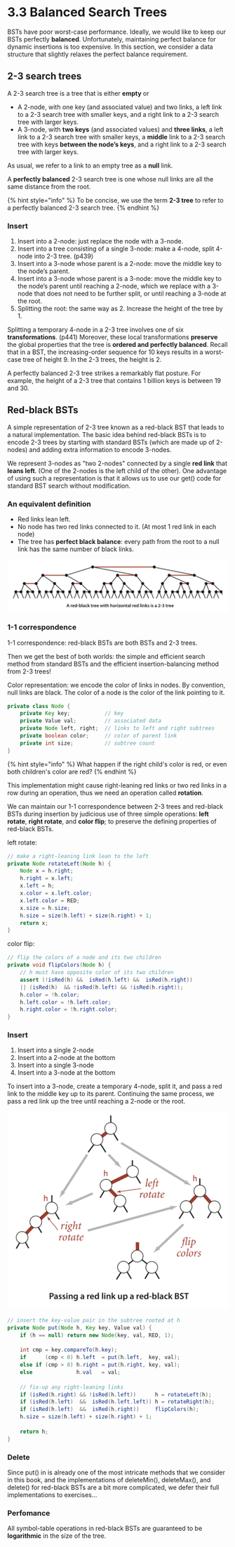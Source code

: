 # 3.3 Balanced Search Trees

BSTs have poor worst-case performance. Ideally, we would like to keep our BSTs perfectly **balanced**. Unfortunately, maintaining perfect balance for dynamic insertions is too expensive. In this section, we consider a data structure that slightly relaxes the perfect balance requirement.

## 2-3 search trees

A 2-3 search tree is a tree that is either **empty** or

* A 2-node, with one key \(and associated value\) and two links, a left link to a 2-3 search tree with smaller keys, and a right link to a 2-3 search tree with larger keys.
* A 3-node, with **two keys** \(and associated values\) and **three links**, a left link to a 2-3 search tree with smaller keys, a **middle** link to a 2-3 search tree with keys **between the node’s keys**, and a right link to a 2-3 search tree with larger keys.

As usual, we refer to a link to an empty tree as a **null** link.

A **perfectly balanced** 2-3 search tree is one whose null links are all the same distance from the root.

{% hint style="info" %}
To be concise, we use the term **2-3 tree** to refer to a perfectly balanced 2-3 search tree.
{% endhint %}

### Insert

1. Insert into a 2-node: just replace the node with a 3-node.
2. Insert into a tree consisting of a single 3-node: make a 4-node, split 4-node into 2-3 tree. \(p439\)
3. Insert into a 3-node whose parent is a 2-node: move the middle key to the node’s parent.
4. Insert into a 3-node whose parent is a 3-node: move the middle key to the node’s parent until reaching a 2-node, which we replace with a 3-node that does not need to be further split, or until reaching a 3-node at the root.
5. Splitting the root: the same way as 2. Increase the height of the tree by 1.

Splitting a temporary 4-node in a 2-3 tree involves one of six **transformations**. \(p441\) Moreover, these local transformations **preserve** the global properties that the tree is **ordered and perfectly balanced**. Recall that in a BST, the increasing-order sequence for 10 keys results in a worst-case tree of height 9. In the 2-3 trees, the height is 2.

A perfectly balanced 2-3 tree strikes a remarkably flat posture. For example, the height of a 2-3 tree that contains 1 billion keys is between 19 and 30.

## Red-black BSTs

A simple representation of 2-3 tree known as a red-black BST that leads to a natural implementation. The basic idea behind red-black BSTs is to encode 2-3 trees by starting with standard BSTs \(which are made up of 2-nodes\) and adding extra information to encode 3-nodes.

We represent 3-nodes as "two 2-nodes" connected by a single **red link** that **leans left**. \(One of the 2-nodes is the left child of the other\). One advantage of using such a representation is that it allows us to use our get\(\) code for standard BST search without modification.

### An equivalent definition

* Red links lean left.
* No node has two red links connected to it. \(At most 1 red link in each node\)
* The tree has **perfect black balance**: every path from the root to a null link has the same number of black links.

![](../../.gitbook/assets/screen-shot-2018-05-15-at-16.34.02.png)

### **1-1 correspondence**

1-1 correspondence: red-black BSTs are both BSTs and 2-3 trees.

Then we get the best of both worlds: the simple and efficient search method from standard BSTs and the efficient insertion-balancing method from 2-3 trees!

Color representation: we encode the color of links in nodes. By convention, null links are black. The color of a node is the color of the link pointing to it.

```java
private class Node {
    private Key key;           // key
    private Value val;         // associated data
    private Node left, right;  // links to left and right subtrees
    private boolean color;     // color of parent link
    private int size;          // subtree count
}
```

{% hint style="info" %}
What happen if the right child's color is red, or even both children's color are red?
{% endhint %}

This implementation might cause right-leaning red links or two red links in a row during an operation, thus we need an operation called **rotation**.

We can maintain our 1-1 correspondence between 2-3 trees and red-black BSTs during insertion by judicious use of three simple operations: **left rotate**, **right rotate**, and **color flip**; to preserve the defining properties of red-black BSTs.

left rotate:

```java
// make a right-leaning link lean to the left
private Node rotateLeft(Node h) {
    Node x = h.right; 
    h.right = x.left;
    x.left = h;
    x.color = x.left.color;
    x.left.color = RED;
    x.size = h.size;
    h.size = size(h.left) + size(h.right) + 1;
    return x;
}
```

color flip:

```java
// flip the colors of a node and its two children
private void flipColors(Node h) {
    // h must have opposite color of its two children
    assert (!isRed(h) &&  isRed(h.left) &&  isRed(h.right)) 
    || (isRed(h)  && !isRed(h.left) && !isRed(h.right));
    h.color = !h.color;
    h.left.color = !h.left.color;
    h.right.color = !h.right.color;
}
```

### Insert

1. Insert into a single 2-node
2. Insert into a 2-node at the bottom
3. Insert into a single 3-node
4. Insert into a 3-node at the bottom

To insert into a 3-node, create a temporary 4-node, split it, and pass a red link to the middle key up to its parent. Continuing the same process, we pass a red link up the tree until reaching a 2-node or the root.

![](../../.gitbook/assets/screen-shot-2018-05-16-at-10.42.18.png)

```java
// insert the key-value pair in the subtree rooted at h
private Node put(Node h, Key key, Value val) { 
    if (h == null) return new Node(key, val, RED, 1);

    int cmp = key.compareTo(h.key);
    if      (cmp < 0) h.left  = put(h.left,  key, val); 
    else if (cmp > 0) h.right = put(h.right, key, val); 
    else              h.val   = val;

    // fix-up any right-leaning links
    if (isRed(h.right) && !isRed(h.left))      h = rotateLeft(h);
    if (isRed(h.left)  &&  isRed(h.left.left)) h = rotateRight(h);
    if (isRed(h.left)  &&  isRed(h.right))     flipColors(h);
    h.size = size(h.left) + size(h.right) + 1;

    return h;
}
```

### Delete

Since put\(\) in is already one of the most intricate methods that we consider in this book, and the implementations of deleteMin\(\), deleteMax\(\), and delete\(\) for red-black BSTs are a bit more complicated, we defer their full implementations to exercises...

### Perfomance

All symbol-table operations in red-black BSTs are guaranteed to be **logarithmic** in the size of the tree.

